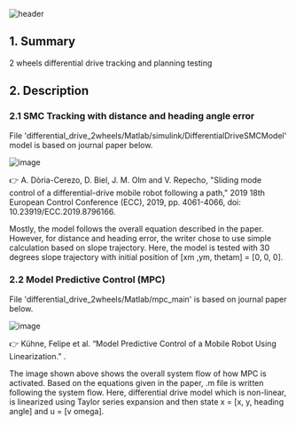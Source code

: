 ![header](https://capsule-render.vercel.app/api?type=waving&color=caeec2&height=200&section=header&text=Differentail%20Drive%20with%202%20wheels&fontSize=40&fontColor=57504d&animation=fadeIn&fontAlignY=38&desc=based%20on%20previous%20studies%20in%20journals&descAlignY=60&descAlign=62)

## 1. Summary
2 wheels differential drive tracking and planning testing

## 2. Description
### 2.1 SMC Tracking with distance and heading angle error
File 'differential_drive_2wheels/Matlab/simulink/DifferentialDriveSMCModel' model is based on journal paper below.

![image](https://user-images.githubusercontent.com/41279501/164385048-01ba3c5f-80a2-435b-9b1a-27ea9c9dfb58.png)

:point_right: A. Dòria-Cerezo, D. Biel, J. M. Olm and V. Repecho, "Sliding mode control of a differential-drive mobile robot following a path," 2019 18th European Control Conference (ECC), 2019, pp. 4061-4066, doi: 10.23919/ECC.2019.8796166.

Mostly, the model follows the overall equation described in the paper. However, for distance and heading error, the writer chose to use simple calculation based on slope trajectory. Here, the model is tested with 30 degrees slope trajectory with initial position of [xm ,ym, thetam] = [0, 0, 0].

### 2.2 Model Predictive Control (MPC)
File 'differential_drive_2wheels/Matlab/mpc_main' is based on journal paper below.

![image](https://user-images.githubusercontent.com/41279501/172786305-cf9a1827-50f9-4d89-8c87-d0818cb687e6.png)

:point_right: Kühne, Felipe et al. “Model Predictive Control of a Mobile Robot Using Linearization.” .

The image shown above shows the overall system flow of how MPC is activated. Based on the equations given in the paper, .m file is written following the system flow.
Here, differential drive model which is non-linear, is linearized using Taylor series expansion and then state x = [x, y, heading angle] and u = [v omega].
